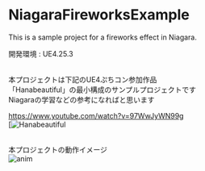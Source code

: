 # NiagaraFireworksExample
This is a sample project for a fireworks effect in Niagara.

開発環境 : UE4.25.3<br><br>

本プロジェクトは下記のUE4ぷちコン参加作品<br>
「Hanabeautiful」の最小構成のサンプルプロジェクトです<br>
Niagaraの学習などの参考になればと思います<br>


https://www.youtube.com/watch?v=97WwJyWN99g<br>
[![Hanabeautiful](http://img.youtube.com/vi/97WwJyWN99g/0.jpg)

<br>本プロジェクトの動作イメージ<br>
![anim](https://user-images.githubusercontent.com/8968076/92999895-b83e2480-f55f-11ea-87e5-33b162d276a8.gif)
